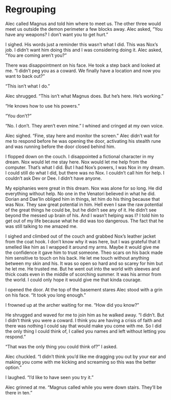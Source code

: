 # Regrouping

Alec called Magnus and told him where to meet us. The other three would meet us outside the demon perimeter a few blocks away. Alec asked, “You have any weapons? I don’t want you to get hurt.”

I sighed. His words just a reminder this wasn’t what I did. This was Nox’s job. I didn’t want him doing this and I was considering doing it. Alec asked, “You are coming aren’t you?”

There was disappointment on his face. He took a step back and looked at me. “I didn’t peg you as a coward. We finally have a location and now you want to back out?”

“This isn’t what I do.”

Alec shrugged. “This isn’t what Magnus does. But he’s here. He’s working.”

“He knows how to use his powers.”

“You don’t?”

“No. I don’t. They aren’t even mine.” I whined and cringed at my own voice.

Alec sighed. “Fine, stay here and monitor the screen.” Alec didn’t wait for me to respond before he was opening the door, activating his stealth rune and was running before the door closed behind him.

I flopped down on the couch. I disappointed a fictional character in my dream. Nox would let me stay here. Nox would let me help from the computer. That’s what I did. But I had Nox’s powers, I was Nox in my dream. I could still do what I did, but there was no Nox. I couldn’t call him for help. I couldn’t ask Dev or Dee. I didn’t have anyone.

My epiphanies were great in this dream. Nox was alone for so long. He did everything without help. No one in the Venatori believed in what he did. Dorian and Dae’lin obliged him in things, let him do his thing because that was Nox. They saw great potential in him. Hell even I saw the raw potential of the great things he could be, but he didn’t see any of it. He didn’t see beyond the messed up brain of his. And I wasn’t helping was I? I told him to get out of my life because what he did was too dangerous. The fact that he was still talking to me amazed me.

I sighed and climbed out of the couch and grabbed Nox’s leather jacket from the coat hook. I don’t know why it was here, but I was grateful that it smelled like him as I wrapped it around my arms. Maybe it would give me the confidence it gave him to trust someone. Theo scars on his back made him sensitive to touch on his back. He let me touch without anything between my skin and his. It was so open so hard and so scarey for him but he let me. He trusted me. But he went out into the world with sleeves and thick coats even in the middle of scorching summer. It was his armor from the world. I could only hope it would give me that kinda courage.

I opened the door. At the top of the basement stares Alec stood with a grin on his face. “It took you long enough.”

I frowned up at the archer waiting for me. “How did you know?”

He shrugged and waved for me to join him as he walked away. “I didn’t. But I didn’t think you were a coward. I think you are having a crisis of faith and there was nothing I could say that would make you come with me. So I did the only thing I could think of, I called you names and left without letting you respond.”

“That was the only thing you could think of?” I asked.

Alec chuckled. “I didn’t think you’d like me dragging you out by your ear and making you come with me kicking and screaming so this was the better option.”

I laughed. “I’d like to have seen you try it.”

Alec grinned at me. “Magnus called while you were down stairs. They’ll be there in ten.”

